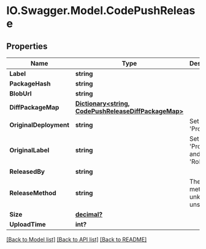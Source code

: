# IO.Swagger.Model.CodePushRelease
## Properties

Name | Type | Description | Notes
------------ | ------------- | ------------- | -------------
**Label** | **string** |  | [optional] 
**PackageHash** | **string** |  | [optional] 
**BlobUrl** | **string** |  | [optional] 
**DiffPackageMap** | [**Dictionary&lt;string, CodePushReleaseDiffPackageMap&gt;**](CodePushReleaseDiffPackageMap.md) |  | [optional] 
**OriginalDeployment** | **string** | Set on &#x27;Promote&#x27; | [optional] 
**OriginalLabel** | **string** | Set on &#x27;Promote&#x27; and &#x27;Rollback&#x27; | [optional] 
**ReleasedBy** | **string** |  | [optional] 
**ReleaseMethod** | **string** | The release method is unknown if unspecified | [optional] 
**Size** | [**decimal?**](BigDecimal.md) |  | [optional] 
**UploadTime** | **int?** |  | [optional] 

[[Back to Model list]](../README.md#documentation-for-models) [[Back to API list]](../README.md#documentation-for-api-endpoints) [[Back to README]](../README.md)

